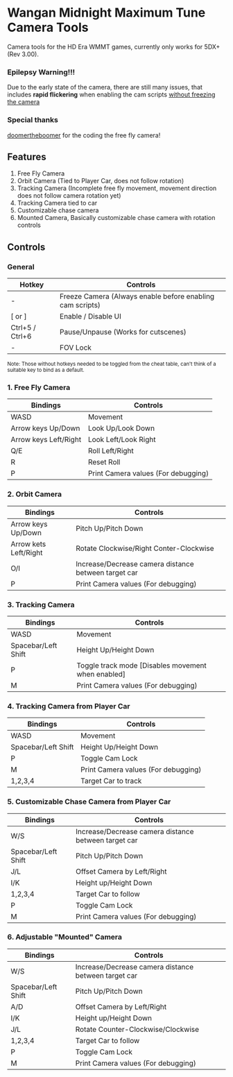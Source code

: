 # Wangan Midnight Maximum Tune Camera Tools

Camera tools for the HD Era WMMT games, currently only works for 5DX+ (Rev 3.00).

### __Epilepsy Warning!!!__

Due to the early state of the camera, there are still many issues, that includes __rapid flickering__ when enabling the cam scripts <u>without freezing the camera</u>

### Special thanks 
[doomertheboomer](https://github.com/doomertheboomer) for the coding the free fly camera!



## Features
1. Free Fly Camera
2. Orbit Camera (Tied to Player Car, does not follow rotation)
3. Tracking Camera (Incomplete free fly movement, movement direction does not follow camera rotation yet)
4. Tracking Camera tied to car
5. Customizable chase camera
6. Mounted Camera, Basically customizable chase camera with rotation controls

## Controls

### General
| Hotkey | Controls |
| ------------- | ------------- |
| - | Freeze Camera (Always enable before enabling cam scripts)  |
| [ or ]  | Enable / Disable UI  |
| Ctrl+5 / Ctrl+6 | Pause/Unpause (Works for cutscenes) |
| - | FOV Lock | 

<sub>Note: Those without hotkeys needed to be toggled from the cheat table, can't think of a suitable key to bind as a default.</sub>

### 1. Free Fly Camera
| Bindings | Controls |
| ------------- | ------------- |
| WASD | Movement  |
| Arrow keys Up/Down  | Look Up/Look Down  |
| Arrow keys Left/Right | Look Left/Look Right |
| Q/E | Roll Left/Right | 
| R | Reset Roll |
| P | Print Camera values (For debugging) |

### 2. Orbit Camera
| Bindings | Controls |
| -------- | -------- |
| Arrow keys Up/Down | Pitch Up/Pitch Down |
| Arrow kets Left/Right | Rotate Clockwise/Right Conter-Clockwise |
| O/I | Increase/Decrease camera distance between target car |
| P | Print Camera values (For debugging) |

### 3. Tracking Camera
| Bindings | Controls |
| ------------- | ------------- |
| WASD | Movement  |
| Spacebar/Left Shift  | Height Up/Height Down  |
| P | Toggle track mode [Disables movement when enabled] |
| M | Print Camera values (For debugging) |

### 4. Tracking Camera from Player Car
| Bindings | Controls |
| ------------- | ------------- |
| WASD | Movement  |
| Spacebar/Left Shift  | Height Up/Height Down  |
| P | Toggle Cam Lock |
| M | Print Camera values (For debugging) |
| 1,2,3,4 | Target Car to track |

### 5. Customizable Chase Camera from Player Car
| Bindings | Controls |
| ------------- | ------------- |
| W/S | Increase/Decrease camera distance between target car |
| Spacebar/Left Shift  | Pitch Up/Pitch Down |
| J/L | Offset Camera by Left/Right |
| I/K | Height up/Height Down |
| 1,2,3,4 | Target Car to follow |
| P | Toggle Cam Lock |
| M | Print Camera values (For debugging) |

### 6. Adjustable "Mounted" Camera
| Bindings | Controls |
| ------------- | ------------- |
| W/S | Increase/Decrease camera distance between target car |
| Spacebar/Left Shift  | Pitch Up/Pitch Down |
| A/D | Offset Camera by Left/Right |
| I/K | Height up/Height Down |
| J/L | Rotate Counter-Clockwise/Clockwise |
| 1,2,3,4 | Target Car to follow |
| P | Toggle Cam Lock |
| M | Print Camera values (For debugging) |